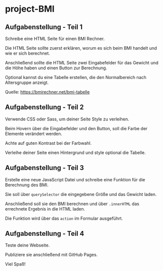 # project-BMI

## Aufgabenstellung - Teil 1
Schreibe eine HTML Seite für einen BMI Rechner.

Die HTML Seite sollte zuerst erklären, worum es sich beim BMI handelt und wie er sich berechnet.

Anschließend sollte die HTML Seite zwei Eingabefelder für das Gewicht und die Höhe haben und einen Button zur Berechnung.

Optional kannst du eine Tabelle erstellen, die den Normalbereich nach Altersgruppe anzeigt.

Quelle: https://bmirechner.net/bmi-tabelle

## Aufgabenstellung - Teil 2
Verwende CSS oder Sass, um deiner Seite Style zu verleihen.

Beim Hovern über die Eingabefelder und den Button, soll die Farbe der Elemente verändert werden.

Achte auf guten Kontrast bei der Farbwahl.

Verleihe deiner Seite einen Hintergrund und style optional die Tabelle.

## Aufgabenstellung - Teil 3
Erstelle eine neue JavaScript Datei und schreibe eine Funktion für die Berechnung des BMI.

Sie soll über `querySelector` die eingegebene Größe und das Gewicht laden.

Anschließend soll sie den BMI berechnen und über `.innerHTML` das errechnete Ergebnis in die HTML laden.

Die Funktion wird über das `action` im Formular ausgeführt.

## Aufgabenstellung - Teil 4
Teste deine Webseite.

Publiziere sie anschließend mit GitHub Pages.

Viel Spaß!
